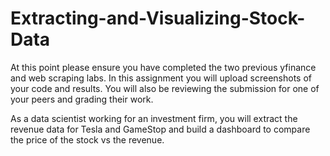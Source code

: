 # Extracting-and-Visualizing-Stock-Data

At this point please ensure you have completed the two previous yfinance and web scraping labs. In this assignment you will upload screenshots of your code and results. You will also be reviewing the submission for one of your peers and grading their work.

As a data scientist working for an investment firm, you will extract the revenue data for Tesla and GameStop and build a dashboard to compare the price of the stock vs the revenue. 
